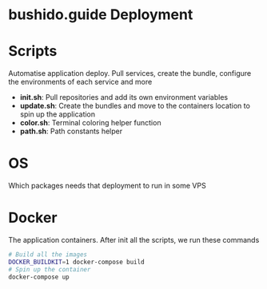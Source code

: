 # bushido.guide Deployment

# Scripts
Automatise application deploy. Pull services, create the bundle, configure the environments of each service and more
- **init.sh**: Pull repositories and add its own environment variables
- **update.sh**: Create the bundles and move to the containers location to spin up the application
- **color.sh**: Terminal coloring helper function
- **path.sh**: Path constants helper

# OS
Which packages needs that deployment to run in some VPS

# Docker
The application containers. After init all the scripts, we run these commands
```bash
# Build all the images
DOCKER_BUILDKIT=1 docker-compose build
# Spin up the container
docker-compose up
```